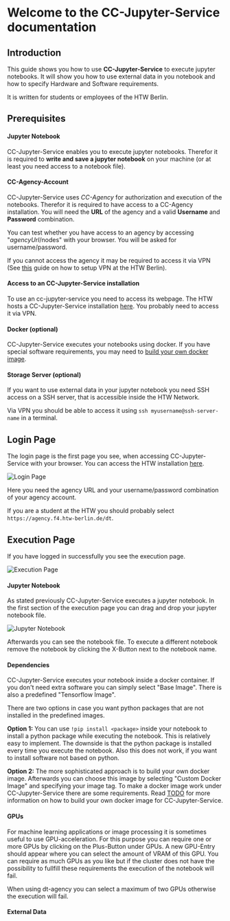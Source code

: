 # Welcome to the CC-Jupyter-Service documentation

## Introduction
This guide shows you how to use **CC-Jupyter-Service** to execute jupyter notebooks. It will show you how to use external data in you notebook and how to specify Hardware and Software requirements.

It is written for students or employees of the HTW Berlin.

## Prerequisites
#### Jupyter Notebook
CC-Jupyter-Service enables you to execute jupyter notebooks. Therefor it is required to **write and save a jupyter notebook** on your machine (or at least you need access to a notebook file).

#### CC-Agency-Account
CC-Jupyter-Service uses *CC-Agency* for authorization and execution of the notebooks. Therefor it is required to have access to a CC-Agency installation. You will need the **URL** of the agency and
a valid **Username** and **Password** combination.

You can test whether you have access to an agency by accessing "*agencyUrl*/nodes" with your browser. You will be asked for username/password.

If you cannot access the agency it may be required to access it via VPN (See [this](https://anleitungen.rz.htw-berlin.de/de/vpn/) guide on how to setup VPN at the HTW Berlin).

#### Access to an CC-Jupyter-Service installation
To use an cc-jupyter-service you need to access its webpage. The HTW hosts a CC-Jupyter-Service installation [here](https://avocado01.f4.htw-berlin.de/ccjupyterservice). You probably need to access it via
VPN.

#### Docker (optional)
CC-Jupyter-Service executes your notebooks using docker. If you have special software requirements, you may need to
[build your own docker image](https://docs.docker.com/engine/reference/commandline/build/).

#### Storage Server (optional)
If you want to use external data in your jupyter notebook you need SSH access on a SSH server, that is accessible inside the HTW Network.

Via VPN you should be able to access it using `ssh myusername@ssh-server-name` in a terminal.

## Login Page
The login page is the first page you see, when accessing CC-Jupyter-Service with your browser. You can access the HTW installation [here](https://avocado01.f4.htw-berlin.de/ccjupyterservice).

![Login Page](https://media.githubusercontent.com/media/curious-containers/cc-jupyter-service.github.io/master/images/login.png)

Here you need the agency URL and your username/password combination of your agency account.

If you are a student at the HTW you should probably select `https://agency.f4.htw-berlin.de/dt`.

## Execution Page
If you have logged in successfully you see the execution page.

![Execution Page](https://media.githubusercontent.com/media/curious-containers/cc-jupyter-service.github.io/master/images/execution.png)

#### Jupyter Notebook
As stated previously CC-Jupyter-Service executes a jupyter notebook. In the first section of the execution page you can drag and drop your jupyter notebook file.

![Jupyter Notebook](https://media.githubusercontent.com/media/curious-containers/cc-jupyter-service.github.io/master/images/notebook.png)

Afterwards you can see the notebook file. To execute a different notebook remove the notebook by clicking the X-Button next to the notebook name.

#### Dependencies
CC-Jupyter-Service executes your notebook inside a docker container. If you don't need extra software you can simply select "Base Image". There is also a predefined "Tensorflow Image".

There are two options in case you want python packages that are not installed in the predefined images.

**Option 1:** You can use `!pip install <package>` inside your notebook to install a python package while executing the notebook. This is relatively easy to implement.
The downside is that the python package is installed every time you execute the notebook. Also this does not work, if you want to install software not based on python.

**Option 2:** The more sophisticated approach is to build your own docker image. Afterwards you can choose this image by selecting "Custom Docker Image" and specifying your image tag.
To make a docker image work under CC-Jupyter-Service there are some requirements. Read [TODO](#) for more information on how to build your own docker image for CC-Jupyter-Service.

#### GPUs
For machine learning applications or image processing it is sometimes useful to use GPU-acceleration. For this purpose you can require one or more GPUs by clicking on the Plus-Button under GPUs.
A new GPU-Entry should appear where you can select the amount of VRAM of this GPU. You can require as much GPUs as you like but if the cluster does not have the possibility to fullfill these
requirements the execution of the notebook will fail.

When using dt-agency you can select a maximum of two GPUs otherwise the execution will fail.

#### External Data
